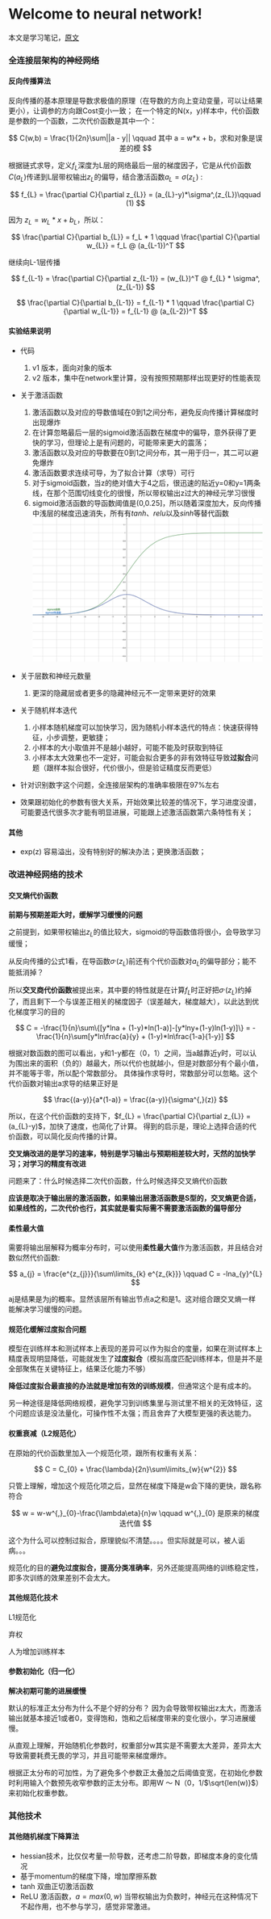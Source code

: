 # Welcome to neural network!

本文是学习笔记，[原文](http://neuralnetworksanddeeplearning.com/index.html)

### 全连接层架构的神经网络

#### 反向传播算法

反向传播的基本原理是导数求极值的原理（在导数的方向上变动变量，可以让结果更小），让调参的方向跟Cost变小一致；
在一个特定的N(x，y)样本中，代价函数是参数的一个函数，二次代价函数是其中一个：

$$
C(w,b) = \frac{1}{2n}\sum||a - y|| \qquad  其中 a = w*x + b，求和对象是误差的模
$$

根据链式求导，定义$f_{L}$深度为L层的网络最后一层的梯度因子，它是从代价函数$C(a_{L})$传递到L层带权输出$z_L$的偏导，结合激活函数$a_{L} = \sigma({z_{L}})$ :

$$
f_{L} = \frac{\partial C}{\partial z_{L}} = (a_{L}-y)*\sigma^,(z_{L})\qquad  (1)
$$

因为 $z_L = w_L * x + b_L$，所以：

$$
\frac{\partial C}{\partial b_{L}} = f_L * 1  \qquad
\frac{\partial C}{\partial w_{L}} = f_L @ (a_{L-1})^T
$$

继续向L-1层传播

$$
f_{L-1} = \frac{\partial C}{\partial z_{L-1}} = (w_{L})^T @ f_{L} * \sigma^,(z_{L-1})
$$

$$
\frac{\partial C}{\partial b_{L-1}} = f_{L-1} * 1  \qquad
\frac{\partial C}{\partial w_{L-1}} = f_{L-1} @ (a_{L-2})^T
$$

#### 实验结果说明

* 代码
  
  1. v1 版本，面向对象的版本
  2. v2 版本，集中在network里计算，没有按照预期那样出现更好的性能表现
* 关于激活函数
  
  1. 激活函数以及对应的导数值域在0到1之间分布，避免反向传播计算梯度时出现爆炸
  2. 在计算忽略最后一层的sigmoid激活函数在梯度中的偏导，意外获得了更快的学习，但理论上是有问题的，可能带来更大的震荡；
  3. 激活函数以及对应的导数要在0到1之间分布，其一用于归一，其二可以避免爆炸
  4. 激活函数要求连续可导，为了拟合计算（求导）可行
  5. 对于sigmoid函数，当z的绝对值大于4之后，很迅速的贴近y=0和y=1两条线，在那个范围切线变化的很慢，所以带权输出z过大的神经元学习很慢
  6. sigmoid激活函数的导函数阈值是(0,0.25]，所以随着深度加大，反向传播中浅层的梯度迅速消失，所有有*tanh*、*relu*以及*sinh*等替代函数
     ![Alt](./assets/sigmoid.png)
* 关于层数和神经元数量
  
  1. 更深的隐藏层或者更多的隐藏神经元不一定带来更好的效果
* 关于随机样本迭代
  
  1. 小样本随机梯度可以加快学习，因为随机小样本迭代的特点：快速获得特征，小步调整，更敏捷；
  2. 小样本的大小取值并不是越小越好，可能不能及时获取到特征
  3. 小样本太大效果也不一定好，可能会拟合更多的非有效特征导致**过拟合**问题（跟样本拟合很好，代价很小，但是验证精度反而更低）
* 针对识别数字这个问题，全连接层架构的准确率极限在97%左右
* 效果跟初始化的参数有很大关系，开始效果比较差的情况下，学习进度没谱，可能要迭代很多次才能有明显进展，可能跟上述激活函数第六条特性有关；

#### 其他

* exp(z) 容易溢出，没有特别好的解决办法；更换激活函数；

### 改进神经网络的技术

#### 交叉熵代价函数

**前期与预期差距大时，缓解学习缓慢的问题**

之前提到，如果带权输出$z_{L}$的值比较大，sigmoid的导函数值将很小，会导致学习缓慢；

从反向传播的公式1看，在导函数$\sigma^,(z_{L})$前还有个代价函数对${a_{L}}$的偏导部分；能不能抵消掉？

所以**交叉商代价函数**被提出来，其中要的特性就是在计算$f_{L}$时正好把$\sigma^,(z_{L})$约掉了，而且剩下一个与误差正相关的梯度因子（误差越大，梯度越大），以此达到优化梯度学习的目的

$$
C = -\frac{1}{n}\sum\{[y*lna + (1-y)*ln(1-a)]-[y*lny+(1-y)ln(1-y)]\} = -\frac{1}{n}\sum[y*ln\frac{a}{y} + (1-y)*ln\frac{1-a}{1-y}]
$$

根据对数函数的图可以看出，y和1-y都在（0，1）之间，当a越靠近y时，可以认为围出来的面积（负的）越最大，所以代价也就越小，但是对数部分有个最小值，并不能等于零，所以配个常数部分。
具体操作求导时，常数部分可以忽略。这个代价函数对输出a求导的结果正好是

$$
\frac{(a-y)}{a*(1-a)} = \frac{(a-y)}{\sigma^{,}(z)}
$$

所以，在这个代价函数的支持下，$f_{L} = \frac{\partial C}{\partial z_{L}} = (a_{L}-y)$，加快了速度，也简化了计算。
得到的启示是，理论上选择合适的代价函数，可以简化反向传播的计算。

**交叉熵改进的是学习的速率，特别是学习输出与预期相差较大时，天然的加快学习；对学习的精度有改进**

问题来了：什么时候选择二次代价函数，什么时候选择交叉熵代价函数

**应该是取决于输出层的激活函数，如果输出层激活函数是S型的，交叉熵更合适，如果线性的，二次代价也行，其实就是看实际需不需要激活函数的偏导部分**

#### 柔性最大值

需要将输出层解释为概率分布时，可以使用**柔性最大值**作为激活函数，并且结合对数似然代价函数:

$$
a_{j} = \frac{e^{z_{j}}}{\sum\limits_{k} e^{z_{k}}}  \qquad  C = -lna_{y}^{L}
$$

aj是结果是为j的概率。显然该层所有输出节点a之和是1。这对组合跟交叉熵一样能解决学习缓慢的问题。

#### 规范化缓解过度拟合问题

模型在训练样本和测试样本上表现的差异可以作为拟合的度量，如果在测试样本上精度表现明显降低，可能就发生了**过度拟合**（模拟高度匹配训练样本，但是并不是全部聚焦在关键特征上，结果泛化能力不够）

**降低过度拟合最直接的办法就是增加有效的训练规模**，但通常这个是有成本的。

另一种途径是降低网络规模，避免学习到训练集里与测试里不相关的无效特征，这个问题应该是没法量化，可操作性不太强；而且舍弃了大模型更强的表达能力。

#### 权重衰减（L2规范化）

在原始的代价函数里加入一个规范化项，跟所有权重有关系：

$$
C = C_{0} + \frac{\lambda}{2n}\sum\limits_{w}{w^{2}}
$$

只管上理解，增加这个规范化项之后，显然在梯度下降是w会下降的更快，跟名称符合

$$
w = w-w^{,}_{0}-\frac{\lambda\eta}{n}w \qquad  w^{,}_{0} 是原来的梯度迭代值
$$

这个为什么可以控制过拟合，原理貌似不清楚。。。。但实际就是可以，被人诟病。。。

规范化的目的**避免过度拟合，提高分类准确率**，另外还能提高网络的训练稳定性，即多次训练的效果差别不会太大。

#### 其他规范化技术

L1规范化

弃权

人为增加训练样本

#### 参数初始化（归一化）

**解决初期可能的进展缓慢**

默认的标准正太分布为什么不是个好的分布？ 因为会导致带权输出z太大，而激活输出就基本接近1或者0，变得饱和，饱和之后梯度带来的变化很小，学习进展缓慢。

从直观上理解，开始随机化参数时，权重部分w其实是不需要太大差异，差异太大导致需要耗费无畏的学习，并且可能带来梯度爆炸。

根据正太分布的可加性，为了避免多个参数正太叠加之后阈值变宽，在初始化参数时利用输入个数预先收窄参数的正太分布。即用W ～ N（0，1/$\sqrt{len(w)}$）来初始化权重参数。

### 其他技术

#### 其他随机梯度下降算法

* hessian技术，比仅仅考量一阶导数，还考虑二阶导数，即梯度本身的变化情况
* 基于momentum的梯度下降，增加摩擦系数
* tanh 双曲正切激活函数
* ReLU 激活函数，$a = max(0,w)$ 当带权输出为负数时，神经元在这种情况下不起作用，也不参与学习，感觉非常激进。


